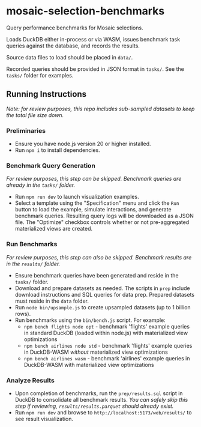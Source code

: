 # mosaic-selection-benchmarks

Query performance benchmarks for Mosaic selections.

Loads DuckDB either in-process or via WASM, issues benchmark task queries against the database, and records the results.

Source data files to load should be placed in `data/`.

Recorded queries should be provided in JSON format in `tasks/`.
See the `tasks/` folder for examples.

## Running Instructions

_Note: for review purposes, this repo includes sub-sampled datasets to keep the total file size down._

### Preliminaries

- Ensure you have node.js version 20 or higher installed.
- Run `npm i` to install dependencies.

### Benchmark Query Generation

_For review purposes, this step can be skipped. Benchmark queries are already in the `tasks/` folder._

- Run `npm run dev` to launch visualization examples.
- Select a template using the "Specification" menu and click the `Run` button to load the example, simulate interactions, and generate benchmark queries. Resulting query logs will be downloaded as a JSON file. The "Optimize" checkbox controls whether or not pre-aggregated materialized views are created.

### Run Benchmarks

_For review purposes, this step can also be skipped. Benchmark results are in the `results/` folder._

- Ensure benchmark queries have been generated and reside in the `tasks/` folder.
- Download and prepare datasets as needed. The scripts in `prep` include download instructions and SQL queries for data prep. Prepared datasets must reside in the `data` folder.
- Run `node bin/upsample.js` to create upsampled datasets (up to 1 billion rows).
- Run benchmarks using the `bin/bench.js` script. For example:
  - `npm bench flights node opt` - benchmark 'flights' example queries in standard DuckDB (loaded within node.js) with materialized view optimizations
  - `npm bench airlines node std` - benchmark 'flights' example queries in DuckDB-WASM *without* materialized view optimizations
  - `npm bench airlines wasm` - benchmark 'airlines' example queries in DuckDB-WASM with materialized view optimizations

### Analyze Results

- Upon completion of benchmarks, run the `prep/results.sql` script in DuckDB to consolidate all benchmark results. _You can safely skip this step if reviewing, `results/results.parquet` should already exist._
- Run `npm run dev` and browse to `http://localhost:5173/web/results/` to see result visualization.
